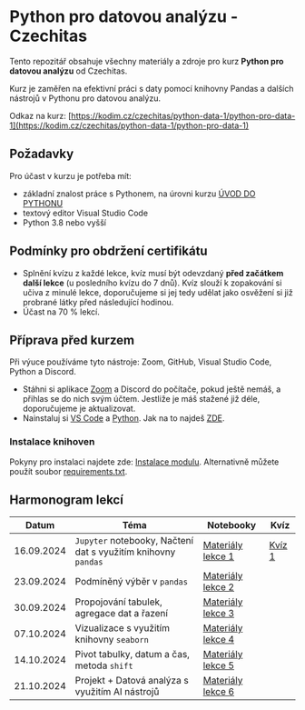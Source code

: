 # Python pro datovou analýzu - Czechitas

Tento repozitář obsahuje všechny materiály a zdroje pro kurz **Python pro datovou analýzu** od Czechitas. 

Kurz je zaměřen na efektivní práci s daty pomocí knihovny Pandas a dalších nástrojů v Pythonu pro datovou analýzu.

Odkaz na kurz: [https://kodim.cz/czechitas/python-data-1/python-pro-data-1](https://kodim.cz/czechitas/python-data-1/python-pro-data-1)

## Požadavky
Pro účast v kurzu je potřeba mít:
- základní znalost práce s Pythonem, na úrovni kurzu [ÚVOD DO PYTHONU](https://www.czechitas.cz/kurzy/uvod-do-pythonu)
- textový editor Visual Studio Code
- Python 3.8 nebo vyšší

## Podmínky pro obdržení certifikátu
- Splnění kvízu z každé lekce, kvíz musí být odevzdaný **před začátkem další lekce** (u posledního kvízu do 7 dnů). Kvíz slouží k zopakování si učiva z minulé lekce, doporučujeme si jej tedy udělat jako osvěžení si již probrané látky před následující hodinou.
- Účast na 70 % lekcí.


## Příprava před kurzem

Při výuce používáme tyto nástroje: Zoom, GitHub, Visual Studio Code, Python a Discord.

- Stáhni si aplikace [Zoom](https://zoom.us/download) a Discord do počítače, pokud ještě nemáš, a přihlas se do nich svým účtem. Jestliže je máš stažené již déle, doporučujeme je aktualizovat.
- Nainstaluj si [VS Code](https://code.visualstudio.com/download) a [Python](https://marketplace.visualstudio.com/items?itemName=ms-python.python). Jak na to najdeš [ZDE](https://kodim.cz/programovani/uvod-do-progr-1/priprava/jazyky-nastroje/instalace-python).

### Instalace knihoven
Pokyny pro instalaci najdete zde: [Instalace modulu](https://kodim.cz/analyza-dat/python-data-1/python-pro-data-1/instalace/instalace-modulu). Alternativně můžete použít soubor [requirements.txt](requirements.txt). 

## Harmonogram lekcí

| Datum       | Téma                                                      | Notebooky                          | Kvíz
|-------------|-----------------------------------------------------------|---------------------------------------------|---------------------------------------------|
| 16.09.2024  | `Jupyter` notebooky, Načtení dat s využitím knihovny `pandas` | [Materiály lekce 1](notebooks/lekce-01) | [Kvíz 1](https://forms.gle/pHZWRYnKx8w6WwUz8) |
| 23.09.2024  | Podmíněný výběr v `pandas`                                    | [Materiály lekce 2](notebooks/lekce-02) | |
| 30.09.2024  | Propojování tabulek, agregace dat a řazení | [Materiály lekce 3](notebooks/lekce-03) | |
| 07.10.2024  | Vizualizace s využitím knihovny `seaborn`                   | [Materiály lekce 4](notebooks/lekce-04) | |
| 14.10.2024  | Pivot tabulky, datum a čas, metoda `shift`                 | [Materiály lekce 5](notebooks/lekce-05) | |
| 21.10.2024  | Projekt + Datová analýza s využitím AI nástrojů                     | [Materiály lekce 6](notebooks/lekce-06) | |
